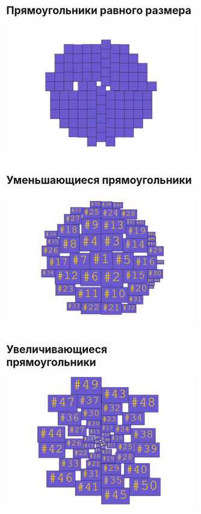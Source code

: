 ﻿# Прямоугольники равного размера
![EqualRectangles](Examples/equal_rectangles.png)

# Уменьшающиеся прямоугольники
![DecreasingRectangles](Examples/decreasing_rectangles.png)

# Увеличивающиеся прямоугольники
![IncreasingRectangles](Examples/increasing_rectangles.png)